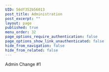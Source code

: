 ```yaml
---
UID: 56df352b56013
post_title: Administration
post_excerpt: ""
layout: page
published: true
menu_order: 32
page_options_require_authentication: false
page_options_show_link_unauthenticated: false
hide_from_navigation: false
hide_from_related: false
---
```

Admin Change #1